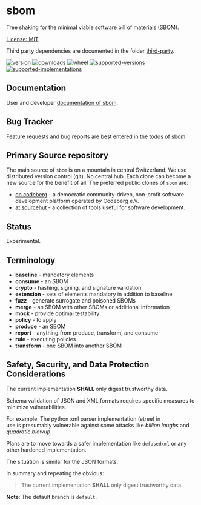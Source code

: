 # sbom

Tree shaking for the minimal viable software bill of materials (SBOM).

[License: MIT](https://github.com/sthagen/sbom/blob/default/LICENSE)

Third party dependencies are documented in the folder [third-party](third-party/README.md).

[![version](https://img.shields.io/pypi/v/sbom.svg?style=flat)](https://pypi.python.org/pypi/sbom/)
[![downloads](https://pepy.tech/badge/sbom/month)](https://pepy.tech/project/sbom)
[![wheel](https://img.shields.io/pypi/wheel/sbom.svg?style=flat)](https://pypi.python.org/pypi/sbom/)
[![supported-versions](https://img.shields.io/pypi/pyversions/sbom.svg?style=flat)](https://pypi.python.org/pypi/sbom/)
[![supported-implementations](https://img.shields.io/pypi/implementation/sbom.svg?style=flat)](https://pypi.python.org/pypi/sbom/)

## Documentation

User and developer [documentation of sbom](https://codes.dilettant.life/docs/sbom).

## Bug Tracker

Feature requests and bug reports are best entered in the [todos of sbom](https://todo.sr.ht/~sthagen/sbom).

## Primary Source repository

The main source of `sbom` is on a mountain in central Switzerland.
We use distributed version control (git). No central hub. Each clone can become a new source for the benefit of all.
The preferred public clones of `sbom` are:

* [on codeberg](https://codeberg.org/sthagen/sbom) - a democratic community-driven, non-profit software development platform operated by Codeberg e.V.
* [at sourcehut](https://git.sr.ht/~sthagen/sbom) - a collection of tools useful for software development.

## Status

Experimental.

## Terminology

* **baseline** - mandatory elements
* **consume** - an SBOM
* **crypto** - hashing, signing, and signature validation
* **extension** - sets of elements mandatory in addition to baseline
* **fuzz** - generate surrogate and poisoned SBOMs
* **merge** - an SBOM with other SBOMs or additional information
* **mock** - provide optimal testability
* **policy** - to apply
* **produce** - an SBOM
* **report** - anything from produce, transform, and consume
* **rule** - executing policies
* **transform** - one SBOM into another SBOM

## Safety, Security, and Data Protection Considerations

The current implementation **SHALL** only digest trustworthy data.  

Schema validation of JSON and XML formats requires specific measures to  
minimize vulnerabilities.

For example: The python xml parser implementation (etree) in  
use is presumably vulnerable against some attacks like *billion laughs*
and *quadratic blowup*.

Plans are to move towards a safer implementation like `defusedxml`
or any other hardened implementation.

The situation is similar for the JSON formats.

In summary and repeating the obvious:
> The current implementation **SHALL** only digest trustworthy data.

**Note**: The default branch is `default`.
